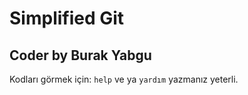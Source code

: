 # Simplified Git
## Coder by Burak Yabgu

Kodları görmek için:
```help``` ve ya ```yardım```
yazmanız  yeterli.
